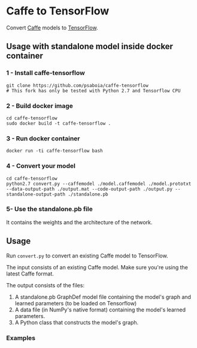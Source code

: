 # Caffe to TensorFlow

Convert [Caffe](https://github.com/BVLC/caffe/) models to [TensorFlow](https://github.com/tensorflow/tensorflow).

## Usage with standalone model inside docker container

### 1 - Install caffe-tensorflow
```
git clone https://github.com/psaboia/caffe-tensorflow
# This fork has only be tested with Python 2.7 and Tensorflow CPU 
```

### 2 - Build docker image
```
cd caffe-tensorflow
sudo docker build -t caffe-tensorflow .
```

### 3 - Run docker container
```
docker run -ti caffe-tensorflow bash
```

### 4 - Convert your model
```
cd caffe-tensorflow
python2.7 convert.py --caffemodel ./model.caffemodel ./model.prototxt --data-output-path ./output.mat --code-output-path ./output.py --standalone-output-path ./standalone.pb
```

### 5- Use the standalone.pb file 
It contains the weights and the architecture of the network.


## Usage

Run `convert.py` to convert an existing Caffe model to TensorFlow.

The input consists of an existing Caffe model. Make sure you're using the latest Caffe format.

The output consists of the files:

1. A standalone.pb GraphDef model file containing the model's graph and learned parameters (to be loaded on Tensorflow)
2. A data file (in NumPy's native format) containing the model's learned parameters.
3. A Python class that constructs the model's graph.

### Examples
